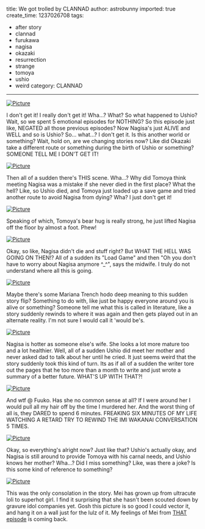 title: We got trolled by CLANNAD
author: astrobunny
imported: true
create_time: 1237026708
tags:
- after story
- clannad
- furukawa
- nagisa
- okazaki
- resurrection
- strange
- tomoya
- ushio
- weird
category: CLANNAD
---
 [![](wp-uploads/2009/03/wpid-clannad22-0-500x375.jpg "Picture")](/images/wp-uploads/2009/03/wpid-clannad22-0.jpg)  
  
I don't get it! I really don't get it! Wha...? What? So what happened to Ushio? Wait, so we spent 5 emotional episodes for NOTHING? So this episode just like, NEGATED all those previous episodes? Now Nagisa's just ALIVE and WELL and so is Ushio? So... what...? I don't get it. Is this another world or something? Wait, hold on, are we changing stories now? Like did Okazaki take a different route or something during the birth of Ushio or something? SOMEONE TELL ME I DON'T GET IT!  
<!--more-->  
 [![](wp-uploads/2009/03/wpid-clannad22-1-500x375.jpg "Picture")](/images/wp-uploads/2009/03/wpid-clannad22-1.jpg)  
  
Then all of a sudden there's THIS scene. Wha...? Why did Tomoya think meeting Nagisa was a mistake if she never died in the first place? What the hell? Like, so Ushio died, and Tomoya just loaded up a save game and tried another route to avoid Nagisa from dying? Wha? I just don't get it!  
  
 [![](wp-uploads/2009/03/wpid-clannad22-2-500x375.jpg "Picture")](/images/wp-uploads/2009/03/wpid-clannad22-2.jpg)  
  
Speaking of which, Tomoya's bear hug is really strong, he just lifted Nagisa off the floor by almost a foot. Phew!  
  
 [![](wp-uploads/2009/03/wpid-clannad22-3-500x375.jpg "Picture")](/images/wp-uploads/2009/03/wpid-clannad22-3.jpg)  
  
Okay, so like, Nagisa didn't die and stuff right? But WHAT THE HELL WAS GOING ON THEN!? All of a sudden its "Load Game" and then "Oh you don't have to worry about Nagisa anymore ^\_^", says the midwife. I truly do not understand where all this is going.  
  
 [![](wp-uploads/2009/03/wpid-clannad22-5-500x375.jpg "Picture")](/images/wp-uploads/2009/03/wpid-clannad22-5.jpg)  
  
Maybe there's some Mariana Trench hodo deep meaning to this sudden story flip? Something to do with, like just be happy everyone around you is alive or something? Someone tell me what this is called in literature, like a story suddenly rewinds to where it was again and then gets played out in an alternate reality. I'm not sure I would call it 'would be's.  
  
 [![](wp-uploads/2009/03/wpid-clannad22-6-500x375.jpg "Picture")](/images/wp-uploads/2009/03/wpid-clannad22-6.jpg)  
  
Nagisa is hotter as someone else's wife. She looks a lot more mature too and a lot healthier. Well, all of a sudden Ushio did meet her mother and never asked dad to talk about her until he cried. It just seems weird that the story suddenly took this kind of turn. Its as if all of a sudden the writer tore out the pages that he too more than a month to write and just wrote a summary of a better future. WHAT'S UP WITH THAT?!  
  
 [![](wp-uploads/2009/03/wpid-clannad22-7-500x375.jpg "Picture")](/images/wp-uploads/2009/03/wpid-clannad22-7.jpg)  
  
And wtf @ Fuuko. Has she no common sense at all? If I were around her I would pull all my hair off by the time I murdered her. And the worst thing of all is, they DARED to spend 6 minutes. FREAKING SIX MINUTES OF MY LIFE WATCHING A RETARD TRY TO REWIND THE IMI WAKANAI CONVERSATION 5 TIMES.  
  
 [![](wp-uploads/2009/03/wpid-clannad22-9-500x375.jpg "Picture")](/images/wp-uploads/2009/03/wpid-clannad22-9.jpg)  
  
Okay, so everything's alright now? Just like that? Ushio's actually okay, and Nagisa is still around to provide Tomoya with his carnal needs, and Ushio knows her mother? Wha...? Did I miss something? Like, was there a joke? Is this some kind of reference to something?  
  
 [![](wp-uploads/2009/03/wpid-clannad22-10-500x375.jpg "Picture")](/images/wp-uploads/2009/03/wpid-clannad22-10.jpg)  
  
This was the only consolation in the story. Mei has grown up from ultracute loli to superhot girl. I find it surprising that she hasn't been scouted down by gravure idol companies yet. Gosh this picture is so good I could vector it, and hang it on a wall just for the lulz of it. My feelings of Mei from [THAT episode](http://www.astrobunny.net/2008/10/19/sunohara-moe-mei/) is coming back.